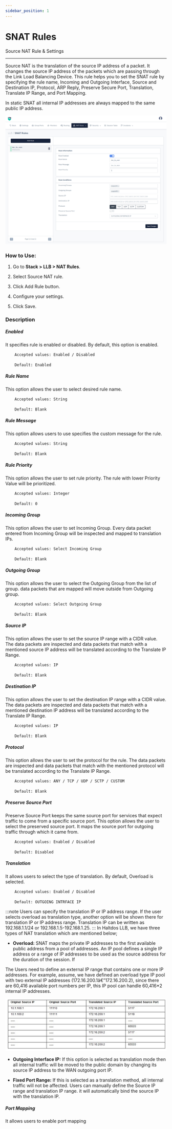 ```yaml
---
sidebar_position: 1
---
```


# SNAT Rules

Source NAT Rule & Settings

---

Source NAT is the translation of the source IP address of a packet. It changes the source IP address of the packets which are passing through the Link Load Balancing Device. This rule helps you to set the SNAT rule by specifying the rule name, Incoming and Outgoing Interface, Source and Destination IP, Protocol, ARP Reply, Preserve Secure Port, Translation, Translate IP Range, and Port Mapping.

In static SNAT all internal IP addresses are always mapped to the same public IP address.

![source_net](/img/llb/v8/llb_snat_rule.png)

### **How to Use:**

1. Go to **Stack > LLB > NAT Rules**.

2. Select Source NAT rule.

3. Click Add Rule button.

4. Configure your settings.

5. Click Save.

### Description

##### **Enabled**

It specifies rule is enabled or disabled. By default, this option is enabled.

```
    Accepted values: Enabled / Disabled

    Default: Enabled
```


##### **Rule Name**

This option allows the user to select desired rule name.

```
    Accepted values: String

    Default: Blank
```


##### **Rule Message**

This option allows users to use specifies the custom message for the rule.

```
    Accepted values: String

    Default: Blank
```


##### **Rule Priority**

This option allows the user to set rule priority. The rule with lower Priority Value will be prioritized.

```
    Accepted values: Integer

    Default: 0
```


##### **Incoming Group**

This option allows the user to set Incoming Group. Every data packet entered from Incoming Group will be inspected and mapped to translation IPs.

```
    Accepted values: Select Incoming Group

    Default: Blank 
```


##### **Outgoing Group**

This option allows the user to select the Outgoing Group from the list of group. data packets that are mapped will move outside from Outgoing group.

```
    Accepted values: Select Outgoing Group

    Default: Blank 
```


##### **Source IP**

This option allows the user to set the source IP range with a CIDR value. The data packets are inspected and data packets that match with a mentioned source IP address will be translated according to the Translate IP Range.

```
    Accepted values: IP

    Default: Blank 
```


##### **Destination IP**

This option allows the user to set the destination IP range with a CIDR value. The data packets are inspected and data packets that match with a mentioned destination IP address will be translated according to the Translate IP Range.

```
    Accepted values: IP

    Default: Blank 
```


##### **Protocol**

This option allows the user to set the protocol for the rule. The data packets are inspected and data packets that match with the mentioned protocol will be translated according to the Translate IP Range.

```
    Accepted values: ANY / TCP / UDP / SCTP / CUSTOM

    Default: Blank 
```


##### **Preserve Source Port**

Preserve Source Port keeps the same source port for services that expect traffic to come from a specific source port. This option allows the user to select the preserved source port. It maps the source port for outgoing traffic through which it came from.

```
    Accepted values: Enabled / Disabled

    Default: Disabled 
```


##### **Translation**

It allows users to select the type of translation. By default, Overload is selected.


```
    Accepted values: Enabled / Disabled

    Default: OUTGOING INTRFACE IP 
```


:::note 
Users can specify the translation IP or IP address range. If the user selects overload as translation type, another option will be shown there for translation IP or IP address range. Translation IP can be written as 192.168.1.1/24 or 192.168.1.5-192.168.1.25.
:::
In Haltdos LLB, we have three types of NAT translation which are mentioned below;

 - **Overload:** SNAT maps the private IP addresses to the first available public address from a pool of addresses. An IP pool defines a single IP address or a range of IP addresses to be used as the source address for the duration of the session. If 

The Users need to define an external IP range that contains one or more IP addresses. For example, assume, we have defined an overload type IP pool with two external IP addresses (172.16.200.1â€”172.16.200.2), since there are 60,416 available port numbers per IP, this IP pool can handle 60,416*2 internal IP addresses.

![overload_translation](/img/llb/v7/docs/llb13.png)

 - **Outgoing Interface IP:** If this option is selected as translation mode then all internal traffic will be moved to the public domain by changing its source IP address to the WAN outgoing port IP.

 - **Fixed Port Range:** If this is selected as a translation method, all internal traffic will not be affected. Users can manually define the Source IP range and translation IP range. it will automatically bind the source IP with the translation IP.

##### **Port Mapping**

It allows users to enable port mapping
